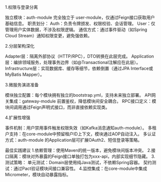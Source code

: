 1.权限与登录分离

独立模块：auth-module 完全独立于 user-module，仅通过Feign接口获取用户基础信息。
职责划分：
Auth：负责令牌颁发、权限校验、会话管理。
User：仅管理用户实体数据，不涉及权限逻辑。
通信方式：通过事件驱动（如Spring Cloud Stream）通知权限变更，避免强依赖。

2.分层架构深化

Adapter层：隔离外部协议（HTTP/RPC），DTO转换在此层完成。
Application层：编排领域服务，处理事务边界（如@Transactional注解应在此层）。
Infrastructure层：实现数据库、缓存等细节，依赖倒置（通过JPA Interface或MyBatis Mapper）。

3.微服务演进准备

模块独立配置：每个模块拥有独立的bootstrap.yml，支持未来独立部署。
API网关集成：gateway-module 前置鉴权，降低模块间安全耦合。
RPC接口定义：模块间调用通过Feign声明式接口，而非直接依赖实现类。

4.扩展性增强

事件机制：用户禁用事件触发权限失效（如Kafka消息通知auth-module）。
多租户支持：在core-module中预留租户ID上下文，模块通过AOP自动注入。
多认证方式：auth-module 的Application层可扩展OAuth2、短信登录等策略。


最佳实践建议
1.依赖管理：使用Maven的<dependencyManagement>统一版本，避免模块间版本冲突。
2.接口隔离：模块对外暴露的Feign接口单独打包为xxx-api，内部实现细节隐藏。
3.测试策略：
单元测试：Domain层使用纯Java测试，不依赖Spring容器。
契约测试：通过Pact验证模块间接口兼容性。
4.监控集成：在core-module中集成Micrometer，模块自动暴露指标。